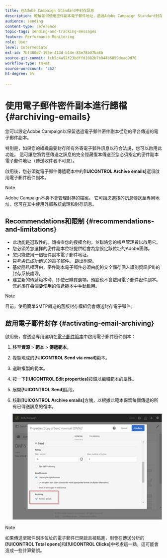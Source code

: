 ```yaml
---
title: 在Adobe Campaign Standard中封存訊息
description: 瞭解如何使用密件副本電子郵件地址，透過Adobe Campaign Standard封存電子郵件。
audience: sending
content-type: reference
topic-tags: sending-and-tracking-messages
feature: Performance Monitoring
role: User
level: Intermediate
exl-id: 7bf380d7-195e-413d-b14e-85e78b07ba8b
source-git-commit: fcb5c4a92f23bdffd1082b7b044b5859dead9d70
workflow-type: tm+mt
source-wordcount: '362'
ht-degree: 5%

---
```


# 使用電子郵件密件副本進行歸檔{#archiving-emails}

您可以設定Adobe Campaign以保留透過電子郵件密件副本從您的平台傳送的電子郵件副本。

特別是，如果您的組織需要封存所有外寄電子郵件訊息以符合法規，您可以啟用此功能。 這可讓您將對應傳送之訊息的完全隱藏復本傳送至您必須指定的密件副本電子郵件地址（傳送收件者不可見）。

啟用後，您必須從電子郵件傳遞範本中的&#x200B;**[!UICONTROL Archive emails]**&#x200B;選項啟用電子郵件密件副本。

>[!NOTE]
>
>Adobe Campaign本身不會管理封存的檔案。 它可讓您選擇的訊息傳送至專用地址，您可在其中使用外部系統處理和封存訊息。

## Recommendations和限制 {#recommendations-and-limitations}

* 此功能是選取性的。請檢查您的授權合約，並聯絡您的帳戶管理員以啟用它。
* 您必須將您選擇的密件副本位址提供給會為您設定該位址的Adobe團隊。
* 您只能使用一個密件副本電子郵件地址。
* 只考慮已成功傳送的電子郵件。 跳出則否。
* 基於隱私權理由，密件副本電子郵件必須由能夠安全儲存個人識別資訊(PII)的封存系統處理。
* 建立新的傳遞範本時，即使已購買選項，預設也不會啟用電子郵件密件副本。 您必須在每個要使用的傳遞範本中手動啟用。

>[!NOTE]
>
>目前，使用簡單SMTP轉送的舊版封存模組仍會傳送封存電子郵件。

## 啟用電子郵件封存 {#activating-email-archiving}

啟用後，會透過專用選項在[電子郵件範本](../../start/using/marketing-activity-templates.md)中啟用電子郵件密件副本：

1. 移至&#x200B;**資源** > **範本** > **傳遞範本**。
1. 複製現成的&#x200B;**[!UICONTROL Send via email]**&#x200B;範本。
1. 選取複製的範本。
1. 按一下&#x200B;**[!UICONTROL Edit properties]**&#x200B;按鈕以編輯範本的屬性。
1. 展開&#x200B;**[!UICONTROL Send]**&#x200B;區段。
1. 核取&#x200B;**[!UICONTROL Archive emails]**&#x200B;方塊，以根據此範本保留每個傳遞的所有已傳送訊息的復本。

   ![](assets/email_archiving.png)

>[!NOTE]
>
>如果傳送至密件副本位址的電子郵件已開啟且被點進，則會在傳送分析的&#x200B;**[!UICONTROL Total opens]**&#x200B;和&#x200B;**[!UICONTROL Clicks]**&#x200B;中考慮這一點，這可能會造成一些計算錯誤。
